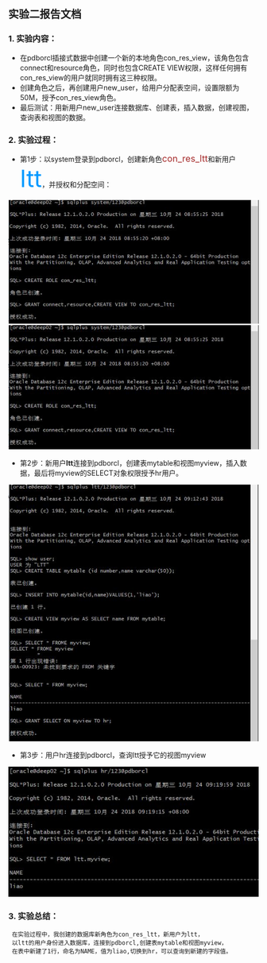 ## 实验二报告文档

### 1. 实验内容：

- 在pdborcl插接式数据中创建一个新的本地角色con_res_view，该角色包含connect和resource角色，同时也包含CREATE VIEW权限，这样任何拥有con_res_view的用户就同时拥有这三种权限。
- 创建角色之后，再创建用户new_user，给用户分配表空间，设置限额为50M，授予con_res_view角色。
- 最后测试：用新用户new_user连接数据库、创建表，插入数据，创建视图，查询表和视图的数据。
      
### 2. 实验过程：

 - 第1步：以system登录到pdborcl，创建新角色<font color=#A52A2A size=4>con_res_ltt</font>和新用户<font color=#0099ff size=7>ltt</font>，并授权和分配空间：

![第一步](https://github.com/DoubleLTT/Oracle/blob/master/img/oracle%E5%AE%9E%E9%AA%8C.JPG)
![第一步](https://github.com/DoubleLTT/Oracle/blob/master/img/oracle%E5%AE%9E%E9%AA%8C.JPG)

 - 第2步：新用户**ltt**连接到pdborcl，创建表mytable和视图myview，插入数据，最后将myview的SELECT对象权限授予hr用户。

![第二步](https://github.com/DoubleLTT/Oracle/blob/master/img/%E7%AC%AC%E4%BA%8C%E6%AD%A5.JPG?raw=true)

 - 第3步：用户hr连接到pdborcl，查询ltt授予它的视图myview
 
 ![第三步](https://github.com/DoubleLTT/Oracle/blob/master/img/%E7%AC%AC%E4%B8%89%E6%AD%A5.JPG?raw=true)


### 3. 实验总结：

     在实验过程中，我创建的数据库新角色为con_res_ltt，新用户为ltt，
     以ltt的用户身份进入数据库，连接到pdborcl,创建表mytable和视图myview，
     在表中新建了1行，命名为NAME，值为liao,切换到hr，可以查询到新建的字段值。





